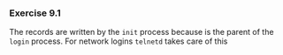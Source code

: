 ### Exercise 9.1

The records are written by the `init` process because is the parent of the `login` process. For network logins `telnetd` takes care of this
